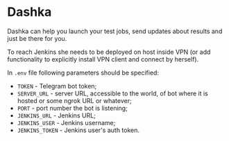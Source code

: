 
# Dashka

Dashka can help you launch your test jobs, send updates about results and just be there for you.

To reach Jenkins she needs to be deployed on host inside VPN (or add functionality to explicitly install VPN client and connect by herself).

In `.env` file following parameters should be specified:

- `TOKEN` - Telegram bot token;
- `SERVER_URL` - server URL, accessible to the world, of bot where it is hosted or some ngrok URL or whatever;
- `PORT` - port number the bot is listening;
- `JENKINS_URL` - Jenkins URL;
- `JENKINS_USER` - Jenkins username;
- `JENKINS_TOKEN` - Jenkins user's auth token.
